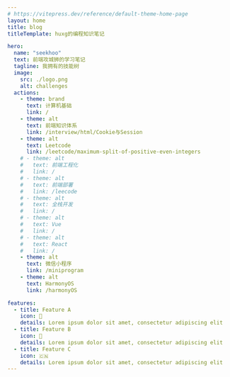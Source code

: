 ```yaml
---
# https://vitepress.dev/reference/default-theme-home-page
layout: home
title: blog
titleTemplate: huxg的编程知识笔记

hero:
  name: "seekhoo"
  text: 前端攻城狮的学习笔记
  tagline: 我拥有的技能树
  image:
    src: ./logo.png
    alt: challenges
  actions:
    - theme: brand
      text: 计算机基础
      link: /
    - theme: alt
      text: 前端知识体系
      link: /interview/html/Cookie与Session
    - theme: alt
      text: Leetcode
      link: /leetcode/maximum-split-of-positive-even-integers
    # - theme: alt
    #   text: 前端工程化
    #   link: /
    # - theme: alt
    #   text: 前端部署
    #   link: /leecode
    # - theme: alt
    #   text: 全栈开发
    #   link: /
    # - theme: alt
    #   text: Vue
    #   link: /
    # - theme: alt
    #   text: React
    #   link: /
    - theme: alt
      text: 微信小程序
      link: /miniprogram
    - theme: alt
      text: HarmonyOS
      link: /harmonyOS

features:
  - title: Feature A
    icon: 🍦
    details: Lorem ipsum dolor sit amet, consectetur adipiscing elit
  - title: Feature B
    icon: 🍔
    details: Lorem ipsum dolor sit amet, consectetur adipiscing elit
  - title: Feature C
    icon: 🇨🇳
    details: Lorem ipsum dolor sit amet, consectetur adipiscing elit
---
```


<style>
</style>

